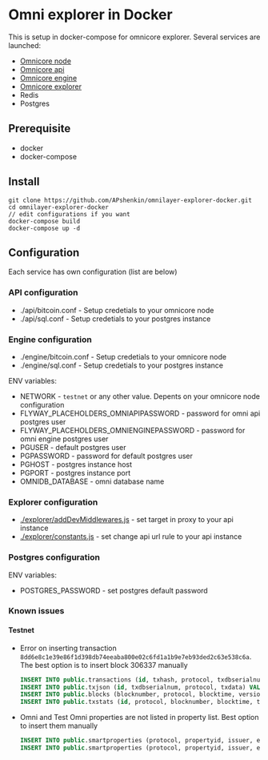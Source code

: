 # Omni explorer in Docker

  This is setup in docker-compose for omnicore  explorer. Several services are launched:
  * [Omnicore node](https://github.com/OmniLayer/omnicore)
  * [Omnicore api](https://github.com/OmniLayer/omniapi)
  * [Omnicore engine](https://github.com/OmniLayer/omniEngine)
  * [Omnicore explorer](https://github.com/OmniLayer/omniexplorer)
  * Redis
  * Postgres

## Prerequisite
 * docker 
 * docker-compose
 
 
## Install


```
git clone https://github.com/APshenkin/omnilayer-explorer-docker.git
cd omnilayer-explorer-docker
// edit configurations if you want
docker-compose build
docker-compose up -d
```

## Configuration
  Each service has own configuration (list are below)

### API configuration

 - ./api/bitcoin.conf - Setup credetials to your omnicore node
 - ./api/sql.conf - Setup credetials to your postgres instance


### Engine configuration

 - ./engine/bitcoin.conf - Setup credetials to your omnicore node
 - ./engine/sql.conf - Setup credetials to your postgres instance

ENV variables:
 - NETWORK - `testnet` or any other value. Depents on your omnicore node configuration
 - FLYWAY_PLACEHOLDERS_OMNIAPIPASSWORD - password for omni api postgres user
 - FLYWAY_PLACEHOLDERS_OMNIENGINEPASSWORD - password for omni engine postgres user
 - PGUSER - default postgres user
 - PGPASSWORD - password for default postgres user
 - PGHOST - postgres instance host
 - PGPORT - postgres instance port
 - OMNIDB_DATABASE - omni database name


### Explorer configuration
 - [./explorer/addDevMiddlewares.js](https://github.com/APshenkin/omnilayer-explorer-docker/blob/master/explorer/addDevMiddlewares.js#L36) - set target in proxy to your api instance 
 - [./explorer/constants.js](https://github.com/APshenkin/omnilayer-explorer-docker/blob/master/explorer/constants.js#L20)  - set change api url rule to your api instance

### Postgres configuration
ENV variables:
 - POSTGRES_PASSWORD - set postgres default password
 
### Known issues

#### Testnet
 - Error on inserting transaction `8dd6e8c1e39e86f1d398db74eeaba800e02c6fd1a1b9e7eb93ded2c63e538c6a`. The best option is to insert block 306337 manually
    ```sql
    INSERT INTO public.transactions (id, txhash, protocol, txdbserialnum, txtype, txversion, ecosystem, txrecvtime, txstate, txerrorcode, txblocknumber, txseqinblock) VALUES (615, '8dd6e8c1e39e86f1d398db74eeaba800e02c6fd1a1b9e7eb93ded2c63e538c6a', 'Omni', 2669984, 50, 0, 'Production', '2014-11-04 01:49:27', 'not valid', null, 306337, 1);
    INSERT INTO public.txjson (id, txdbserialnum, protocol, txdata) VALUES (615, 2669984, 'Omni', '{"fee": "0.00010000", "url": "null", "data": "null", "txid": "8dd6e8c1e39e86f1d398db74eeaba800e02c6fd1a1b9e7eb93ded2c63e538c6a", "type": "Create Property - Fixed", "block": 306337, "valid": false, "amount": "-92233720368", "ismine": false, "version": 0, "category": "errtok", "type_int": 50, "blockhash": "00000000106c69183fd63dc6605da8bd6e27ecd1222d66dd840568eaa668bfb4", "blocktime": 1415065767, "ecosystem": "test", "subcategory": "ErrToken", "propertyname": "errtok", "propertytype": "divisible", "confirmations": 1136602, "invalidreason": "Value out of range or zero", "sendingaddress": "mfaiZGBkY4mBqt3PHPD2qWgbaafGa7vR64", "positioninblock": 1}');
    INSERT INTO public.blocks (blocknumber, protocol, blocktime, version, blockhash, prevblock, merkleroot, bits, nonce, size, txcount) VALUES (306337, 'Bitcoin', '2011-11-04 01:49:27', 2, '00000000106c69183fd63dc6605da8bd6e27ecd1222d66dd840568eaa668bfb4', '000000000df29936b576570f9e9f3e1b22efed881921d713d02981c532130836', '90cc13fc0e0ce43120ca66be3e0a0e4c733d6dbae7645966e56605398abf98e3', '1d00ffff', 3792769728, 786, 3);
    INSERT INTO public.txstats (id, protocol, blocknumber, blocktime, txcount, blockcount) VALUES (306390, 'Omni', 306337, '2014-11-04 01:49:27', 14, 1);
    ```
 - Omni and Test Omni properties are not listed in property list. Best option to insert them manually
    ```sql
    INSERT INTO public.smartproperties (protocol, propertyid, issuer, ecosystem, createtxdbserialnum, lasttxdbserialnum, propertyname, propertytype, prevpropertyid, propertyserviceurl, propertycategory, propertysubcategory, propertydata, registrationdata, flags) VALUES ('Omni', 1, 'mpexoDuSkGGqvqrkrjiFng38QPkJQVFyqv', 'Production', 0, 0, 'Omni', 2, 0, null, '', '', '{"url": "http://www.omnilayer.org", "data": "Omni serve as the binding between Bitcoin, smart properties and contracts created on the Omni Layer.", "name": "Omni", "issuer": "mpexoDuSkGGqvqrkrjiFng38QPkJQVFyqv", "category": "N/A", "blocktime": 1377994675, "divisible": true, "propertyid": 1, "subcategory": "N/A", "totaltokens": "243522.54399773", "creationtxid": "0000000000000000000000000000000000000000000000000000000000000000", "fixedissuance": false, "managedissuance": false}', null, null);
    INSERT INTO public.smartproperties (protocol, propertyid, issuer, ecosystem, createtxdbserialnum, lasttxdbserialnum, propertyname, propertytype, prevpropertyid, propertyserviceurl, propertycategory, propertysubcategory, propertydata, registrationdata, flags) VALUES ('Omni', 2, 'mpexoDuSkGGqvqrkrjiFng38QPkJQVFyqv', 'Test', 0, 0, 'Test Omni', 2, 0, null, '', '', '{"url": "http://www.omnilayer.org", "data": "Test Omni serve as the binding between Bitcoin, smart properties and contracts created on the Omni Layer.", "name": "Test Omni", "issuer": "mpexoDuSkGGqvqrkrjiFng38QPkJQVFyqv", "category": "N/A", "blocktime": 1377994675, "divisible": true, "propertyid": 2, "subcategory": "N/A", "totaltokens": "188740.46001459", "creationtxid": "0000000000000000000000000000000000000000000000000000000000000000", "fixedissuance": false, "managedissuance": false}', null, null);
    ```


